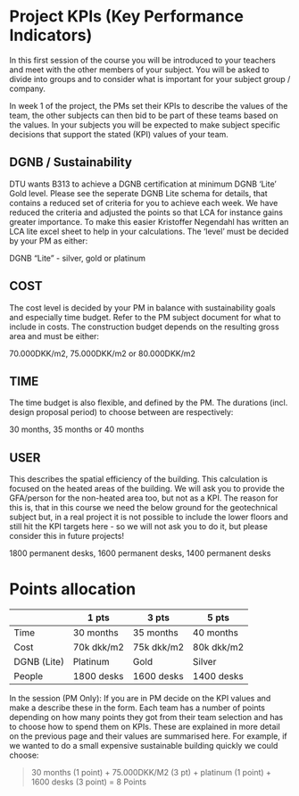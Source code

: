 # Project KPIs (Key Performance Indicators)
In this first session of the course you will be introduced to your teachers and meet with the other members of your subject. You will be asked to divide into groups and to consider what is important for your subject group / company.  

In week 1 of the project, the PMs set their KPIs to describe the values of the team, the other subjects can then bid to be part of these teams based on the values. In your subjects you will be expected to make subject specific decisions that support the stated (KPI) values of your team. 

## DGNB / Sustainability 

DTU wants B313 to achieve a DGNB certification at minimum DGNB ‘Lite’ Gold level. Please see the seperate DGNB Lite schema for details, that contains a reduced set of criteria for you to achieve each week. We have reduced the criteria and adjusted the points so that LCA for instance gains greater importance. To make this easier Kristoffer Negendahl has written an LCA lite excel sheet to help in your calculations. The ‘level’ must be decided by your PM as either: 

DGNB “Lite” - silver, gold or platinum 

## COST 

The cost level is decided by your PM in balance with sustainability goals and especially time budget. Refer to the PM subject document for what to include in costs. The construction budget depends on the resulting gross area and must be either:  

70.000DKK/m2, 75.000DKK/m2 or 80.000DKK/m2 

## TIME 

The time budget is also flexible, and defined by the PM. The durations (incl. design proposal period) to choose between are respectively: 

30 months, 35 months or 40 months 

## USER 

This describes the spatial efficiency of the building. This calculation is focused on the heated areas of the building. We will ask you to provide the GFA/person for the non-heated area too, but not as a KPI. The reason for this is, that in this course we need the below ground for the geotechnical subject but, in a real project it is not possible to include the lower floors and still hit the KPI targets here - so we will not ask you to do it, but please consider this in future projects! 

1800 permanent desks, 1600 permanent desks, 1400 permanent desks

# Points allocation

|        | 1 pts | 3 pts | 5 pts |
|--------|----------|------|--------|
| Time   | 30 months | 35 months | 40 months |
| Cost   | 70k dkk/m2 | 75k dkk/m2| 80k dkk/m2 |
| DGNB (Lite)   | Platinum | Gold | Silver |
| People | 1800 desks       | 1600 desks  | 1400 desks   |

In the session (PM Only): If you are in PM decide on the KPI values and make a describe these in the form. Each team has a number of points depending on how many points they got from their team selection and has to choose how to spend them on KPIs. These are explained in more detail on the previous page and their values are summarised here. For example, if we wanted to do a small expensive sustainable building quickly we could choose:
> 30 months (1 point) + 75.000DKK/M2 (3 pt) + platinum (1 point) + 1600 desks (3 point) = 8 Points
